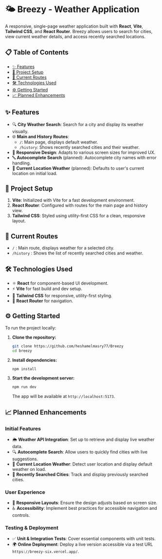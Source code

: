 
# 🌤️ Breezy - Weather Application

A responsive, single-page weather application built with **React**, **Vite**, **Tailwind CSS**, and **React Router**. Breezy allows users to search for cities, view current weather details, and access recently searched locations.

## 📋 Table of Contents
- [✨ Features](#-features)
- [🚀 Project Setup](#-project-setup)
- [📍 Current Routes](#-current-routes)
- [🛠️ Technologies Used](#️-technologies-used)
- [⚙️ Getting Started](#️-getting-started)
- [📈 Planned Enhancements](#-planned-enhancements)

## ✨ Features

- 🔍 **City Weather Search**: Search for a city and display its weather visually.
- 🌐 **Main and History Routes**: 
  - `/`: Main page, displays default weather.
  - `/history`: Shows recently searched cities and their weather.
- 📱 **Responsive Design**: Adapts to various screen sizes for improved UX.
- 🔤 **Autocomplete Search** (planned): Autocomplete city names with error handling.
- 📍 **Current Location Weather** (planned): Defaults to user's current location on initial load.

## 🚀 Project Setup

1. **Vite**: Initialized with Vite for a fast development environment.
2. **React Router**: Configured with routes for the main page and history view.
3. **Tailwind CSS**: Styled using utility-first CSS for a clean, responsive layout.

## 📍 Current Routes

- `/` : Main route, displays weather for a selected city.
- `/history` : Shows the list of recently searched cities and weather.

## 🛠️ Technologies Used

- ⚛️ **React** for component-based UI development.
- ⚡ **Vite** for fast build and dev setup.
- 🎨 **Tailwind CSS** for responsive, utility-first styling.
- 🔀 **React Router** for navigation.

## ⚙️ Getting Started

To run the project locally:

1. **Clone the repository:**
   ```bash
   git clone https://github.com/heshamelmasry77/Breezy
   cd breezy
   ```

2. **Install dependencies:**
   ```bash
   npm install
   ```

3. **Start the development server:**
   ```bash
   npm run dev
   ```

   The app will be available at `http://localhost:5173`.

## 📈 Planned Enhancements

### Initial Features
- 🌦️ **Weather API Integration**: Set up to retrieve and display live weather data.
- 🔍 **Autocomplete Search**: Allow users to quickly find cities with live suggestions.
- 📍 **Current Location Weather**: Detect user location and display default weather on load.
- 📝 **Recently Searched Cities**: Track and display previously searched cities.

### User Experience
- 📱 **Responsive Layouts**: Ensure the design adjusts based on screen size.
- ♿ **Accessibility**: Implement best practices for accessible navigation and controls.

### Testing & Deployment
- ✅ **Unit & Integration Tests**: Cover essential components with unit tests.
- 🌍 **Online Deployment**: Deploy a live version accessible via a test URL `https://breezy-six.vercel.app/`.

